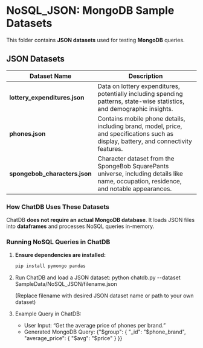 # NoSQL_JSON: MongoDB Sample Datasets
This folder contains **JSON datasets** used for testing **MongoDB** queries.

## JSON Datasets
| Dataset Name                   | Description |
|---------------------------------|-------------|
| **lottery_expenditures.json**   | Data on lottery expenditures, potentially including spending patterns, state-wise statistics, and demographic insights. |
| **phones.json**                 | Contains mobile phone details, including brand, model, price, and specifications such as display, battery, and connectivity features. |
| **spongebob_characters.json**   | Character dataset from the SpongeBob SquarePants universe, including details like name, occupation, residence, and notable appearances. |

### How ChatDB Uses These Datasets
ChatDB **does not require an actual MongoDB database**. It loads JSON files into **dataframes** and processes NoSQL queries in-memory.

### Running NoSQL Queries in ChatDB
1. **Ensure dependencies are installed:**
   ```bash
   pip install pymongo pandas
2. Run ChatDB and load a JSON dataset:
   python chatdb.py --dataset SampleData/NoSQL_JSON/filename.json

   (Replace filename with desired JSON dataset name or path to your own dataset)
3. Example Query in ChatDB:
   - User Input: “Get the average price of phones per brand.”
   - Generated MongoDB Query: {"$group": { "_id": "$phone_brand", "average_price": { "$avg": "$price" } }}
